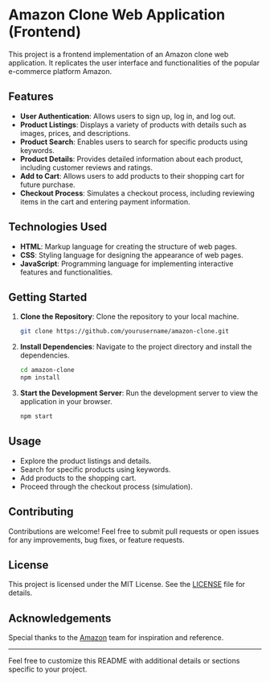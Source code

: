 # Amazon Clone Web Application (Frontend)

This project is a frontend implementation of an Amazon clone web application. It replicates the user interface and functionalities of the popular e-commerce platform Amazon.

## Features

- **User Authentication**: Allows users to sign up, log in, and log out.
- **Product Listings**: Displays a variety of products with details such as images, prices, and descriptions.
- **Product Search**: Enables users to search for specific products using keywords.
- **Product Details**: Provides detailed information about each product, including customer reviews and ratings.
- **Add to Cart**: Allows users to add products to their shopping cart for future purchase.
- **Checkout Process**: Simulates a checkout process, including reviewing items in the cart and entering payment information.

## Technologies Used

- **HTML**: Markup language for creating the structure of web pages.
- **CSS**: Styling language for designing the appearance of web pages.
- **JavaScript**: Programming language for implementing interactive features and functionalities.

## Getting Started

1. **Clone the Repository**: Clone the repository to your local machine.
   ```bash
   git clone https://github.com/yourusername/amazon-clone.git
   ```
2. **Install Dependencies**: Navigate to the project directory and install the dependencies.
   ```bash
   cd amazon-clone
   npm install
   ```
3. **Start the Development Server**: Run the development server to view the application in your browser.
   ```bash
   npm start
   ```

## Usage

- Explore the product listings and details.
- Search for specific products using keywords.
- Add products to the shopping cart.
- Proceed through the checkout process (simulation).

## Contributing

Contributions are welcome! Feel free to submit pull requests or open issues for any improvements, bug fixes, or feature requests.

## License

This project is licensed under the MIT License. See the [LICENSE](LICENSE) file for details.

## Acknowledgements

Special thanks to the [Amazon](https://www.amazon.com/) team for inspiration and reference.

---

Feel free to customize this README with additional details or sections specific to your project.
